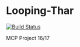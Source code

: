 # Looping-Thar
[![Build Status](https://travis-ci.org/AlexanderNeumann/Looping-Thar.svg?branch=master)](https://travis-ci.org/AlexanderNeumann/Looping-Thar)

MCP Project 16/17
